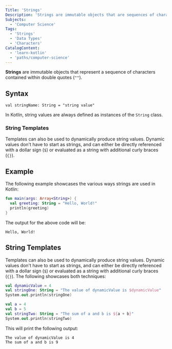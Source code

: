 ```yaml
---
Title: 'Strings'
Description: 'Strings are immutable objects that are sequences of characters contained within a pair of double quotes.'
Subjects:
  - 'Computer Science'
Tags:
  - 'Strings'
  - 'Data Types'
  - 'Characters'
CatalogContent:
  - 'learn-kotlin'
  - 'paths/computer-science'
---
```


**Strings** are immutable objects that represent a sequence of characters contained within double quotes (`""`).

## Syntax

```pseudo
val stringName: String = "string value"
```

In Kotlin, string values are always defined as instances of the `String` class.

### String Templates

Templates can also be used to dynamically produce string values. Dynamic values don't have to start as strings, and can either be directly referenced with a dollar sign (`$`) or evaluated as a string with additional curly braces (`{}`).

## Example

The following example showcases the various ways strings are used in Kotlin:

```kotlin
fun main(args: Array<String>) {
  val greeting: String = "Hello, World!"
  println(greeting)
}
```

The output for the above code will be:

```shell
Hello, World!
```

## String Templates

Templates can also be used to dynamically produce string values. Dynamic values don't have to start as strings, and can either be directly referenced with a dollar sign (`$`) or evaluated as a string with additional curly braces (`{}`). The following showcases both techniques:

```kotlin
val dynamicValue = 4
val stringOne: String = "The value of dynamicValue is $dynamicValue"
System.out.println(stringOne)

val a = 4
val b = 5
val stringTwo: String = "The sum of a and b is ${a + b}"
System.out.println(stringTwo)
```

This will print the following output:

```shell
The value of dynamicValue is 4
The sum of a and b is 9
```
